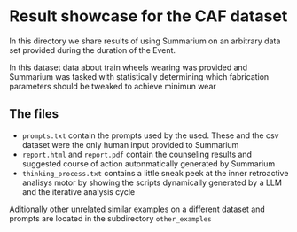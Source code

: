 # Result showcase for the CAF dataset

In this directory we share results of using Summarium on an arbitrary data set provided during the duration of the Event.

In this dataset data about train wheels wearing was provided and Summarium was tasked with statistically determining which fabrication parameters should be tweaked to achieve minimun wear

## The files
- `prompts.txt` contain the prompts used by the used. These and the csv dataset were the only human input provided to Summarium
- `report.html` and `report.pdf` contain the counseling results and suggested course of action autonmatically generated by Summarium
- `thinking_process.txt` contains a little sneak peek at the inner retroactive analisys motor by showing the scripts dynamically generated by a LLM and the iterative analysis cycle


Aditionally other unrelated similar examples on a different dataset and prompts are located in the subdirectory `other_examples`

